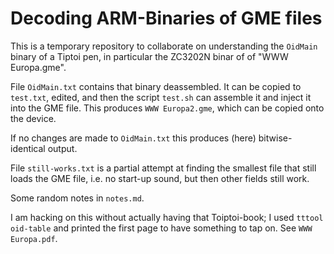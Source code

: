 Decoding ARM-Binaries of GME files
==================================

This is a temporary repository to collaborate on understanding the `OidMain` binary of a Tiptoi pen, in particular the ZC3202N binar of of "WWW Europa.gme".

File `OidMain.txt` contains that binary deassembled. It can be copied to
`test.txt`, edited, and then the script `test.sh` can assemble it and inject it
into the GME file. This produces `WWW Europa2.gme`, which can be copied onto
the device.

If no changes are made to `OidMain.txt` this produces (here) bitwise-identical output.

File `still-works.txt` is a partial attempt at finding the smallest file that still loads the GME file, i.e. no start-up sound, but then other fields still work.

Some random notes in `notes.md`.

I am hacking on this without actually having that Toiptoi-book; I used `tttool oid-table` and printed the first page to have something to tap on. See `WWW Europa.pdf`.



